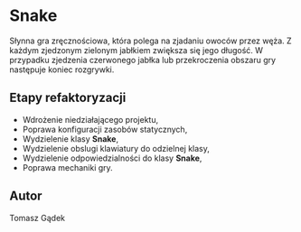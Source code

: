 # Snake

Słynna gra zręcznościowa, która polega na zjadaniu owoców przez węża. Z każdym zjedzonym
zielonym jabłkiem zwiększa się jego długość. W przypadku zjedzenia
czerwonego jabłka lub przekroczenia obszaru gry następuje koniec rozgrywki.

## Etapy refaktoryzacji

+ Wdrożenie niedziałającego projektu,
+ Poprawa konfiguracji zasobów statycznych,
+ Wydzielenie klasy **Snake**,
+ Wydzielenie obslugi klawiatury do odzielnej klasy,
+ Wydzielenie odpowiedzialności do klasy **Snake**,
+ Poprawa mechaniki gry.

## Autor

Tomasz Gądek
